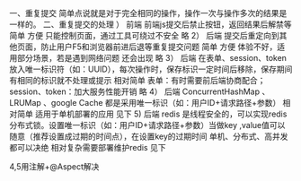 一、重复提交
简单点说就是对于完全相同的操作，操作一次与操作多次的结果是一样的。
二、重复提交的处理
）	前端	前端js提交后禁止按钮，返回结果后解禁等	简单 方便	只能控制页面，通过工具可绕过不安全	略
2）	后端	提交后重定向到其他页面，防止用户F5和浏览器前进后退等重复提交问题	简单 方便	体验不好，适用部分场景，若是遇到网络问题 还会出现	略
3）	后端	在表单、session、token 放入唯一标识符（如：UUID），每次操作时，保存标识一定时间后移除，保存期间有相同的标识就不处理或提示	相对简单	表单：有时需要前后端协商配合； session、token：加大服务性能开销	略
4）	后端	ConcurrentHashMap 、LRUMap 、google Cache 都是采用唯一标识（如：用户ID+请求路径+参数）	相对简单	适用于单机部署的应用	见下
5)	后端	redis 是线程安全的，可以实现redis分布式锁。设置唯一标识（如：用户ID+请求路径+参数）当做key ,value值可以随意（推荐设置成过期的时间点），在设置key的过期时间	单机、分布式、高并发都可以决绝	相对复杂需要部署维护redis	见下

4,5用注解+@Aspect解决